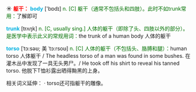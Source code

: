 ☀ <font color="red">**躯干：**</font>
<font color="sky blue">**body**</font> ['bɒdɪ] 
<font color="rgb(227, 108, 9)">n. [C] 躯干（通常不包括头和四肢）。此时不如trunk常用：</font>了解即可

<font color="sky blue">**trunk**</font> [trʌŋk] 
<font color="rgb(227, 108, 9)">n. [C, usually sing.] 人体的躯干（即除了头、四肢以外的部分）。是医学中表示此义的常规用词：</font>the trunk of a human body 人体的躯干
           
<font color="sky blue">**torso**</font> [ˈtɔ:səʊ; 美 ˈtɔ:rsoʊ]
<font color="rgb(227, 108, 9)">n. [C] 人体的躯干（不包括头、胳膊和腿）：</font>human torso 人体躯干 / The headless torso of a man was found in some bushes. 在灌木丛中发现了一具无头男尸。/ He took off his shirt to reveal his tanned torso. 他脱下T恤衫露出晒得黝黑的上身。

相关词义延伸：
· torso还可指躯干的雕像。


